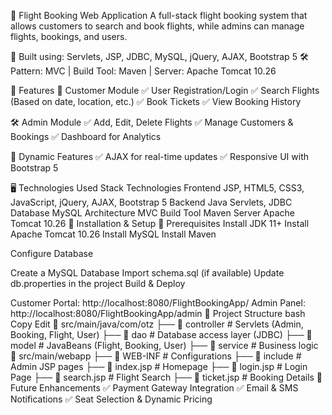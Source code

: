 📌 Flight Booking Web Application
A full-stack flight booking system that allows customers to search and book flights, while admins can manage flights, bookings, and users.

🚀 Built using: Servlets, JSP, JDBC, MySQL, jQuery, AJAX, Bootstrap 5
🛠 Pattern: MVC | Build Tool: Maven | Server: Apache Tomcat 10.26

📜 Features
👤 Customer Module
✅ User Registration/Login
✅ Search Flights (Based on date, location, etc.)
✅ Book Tickets
✅ View Booking History

🛠 Admin Module
✅ Add, Edit, Delete Flights
✅ Manage Customers & Bookings
✅ Dashboard for Analytics

🔄 Dynamic Features
✅ AJAX for real-time updates
✅ Responsive UI with Bootstrap 5

🖥️ Technologies Used
Stack	Technologies
Frontend	JSP, HTML5, CSS3, JavaScript, jQuery, AJAX, Bootstrap 5
Backend	Java Servlets, JDBC
Database	MySQL
Architecture	MVC
Build Tool	Maven
Server	Apache Tomcat 10.26
🚀 Installation & Setup
🔧 Prerequisites
Install JDK 11+
Install Apache Tomcat 10.26
Install MySQL
Install Maven

Configure Database

Create a MySQL Database
Import schema.sql (if available)
Update db.properties in the project
Build & Deploy

Customer Portal: http://localhost:8080/FlightBookingApp/
Admin Panel: http://localhost:8080/FlightBookingApp/admin
📂 Project Structure
bash
Copy
Edit
📂 src/main/java/com/otz
 ├── 📂 controller      # Servlets (Admin, Booking, Flight, User)
 ├── 📂 dao            # Database access layer (JDBC)
 ├── 📂 model          # JavaBeans (Flight, Booking, User)
 ├── 📂 service        # Business logic
📂 src/main/webapp
 ├── 📂 WEB-INF        # Configurations
 ├── 📂 include       # Admin JSP pages
 ├── 📜 index.jsp      # Homepage
 ├── 📜 login.jsp      # Login Page
 ├── 📜 search.jsp     # Flight Search
 ├── 📜 ticket.jsp     # Booking Details
📌 Future Enhancements
✅ Payment Gateway Integration
✅ Email & SMS Notifications
✅ Seat Selection & Dynamic Pricing
